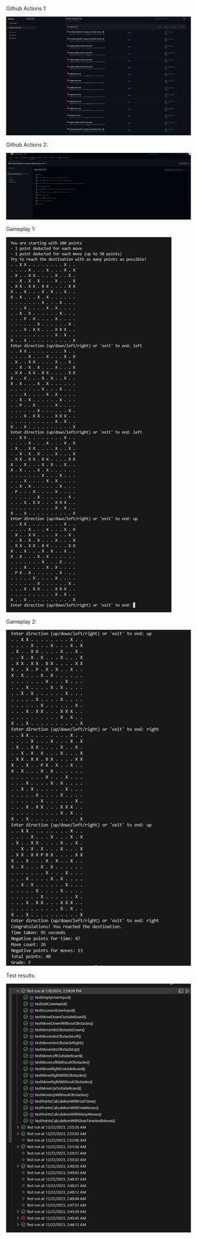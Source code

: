 Github Actions 1:

![Alt text](picture1.jpg)

Github Actions 2:

![Alt text](picture2.jpg)

Gameplay 1:

![Alt text](picture3.jpg)

Gameplay 2:

![Alt text](picture4.jpg)

Test results:

![Alt text](picture5.jpg)
